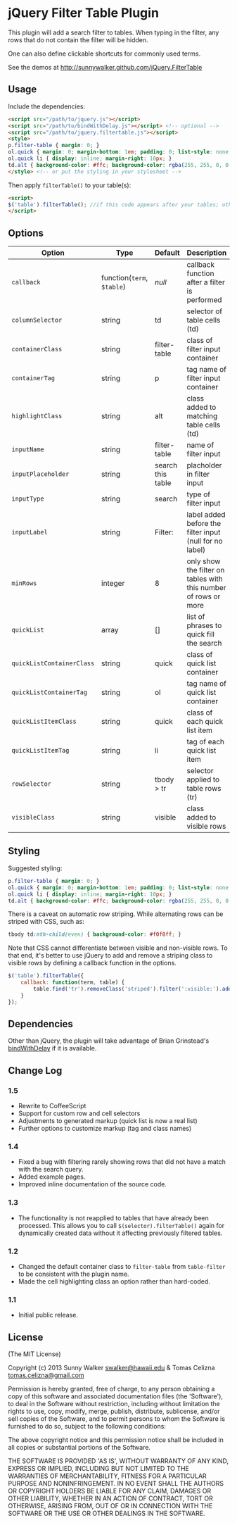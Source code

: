 # jQuery Filter Table Plugin

This plugin will add a search filter to tables. When typing in the filter, any rows that do not contain the filter will be hidden.

One can also define clickable shortcuts for commonly used terms.

See the demos at http://sunnywalker.github.com/jQuery.FilterTable

## Usage

Include the dependencies:

```html
<script src="/path/to/jquery.js"></script>
<script src="/path/to/bindWithDelay.js"></script> <!-- optional -->
<script src="/path/to/jquery.filtertable.js"></script>
<style>
p.filter-table { margin: 0; }
ol.quick { margin: 0; margin-bottom: 1em; padding: 0; list-style: none; }
ol.quick li { display: inline; margin-right: 10px; }
td.alt { background-color: #ffc; background-color: rgba(255, 255, 0, 0.2); }
</style> <!-- or put the styling in your stylesheet -->
```

Then apply `filterTable()` to your table(s):

```html
<script>
$('table').filterTable(); //if this code appears after your tables; otherwise, include it in your document.ready() code.
</script>
```

## Options

| Option | Type | Default | Description |
| ------ | ---- | ------- | ----------- |
| `callback` | function(`term`, `$table`) | _null_ | callback function after a filter is performed
| `columnSelector` | string | td | selector of table cells (td)
| `containerClass` | string | filter-table | class of filter input container
| `containerTag` | string | p | tag name of filter input container
| `highlightClass` | string | alt | class added to matching table cells (td)
| `inputName` | string | filter-table | name of filter input
| `inputPlaceholder` | string | search this table | placholder in filter input
| `inputType` | string | search | type of filter input
| `inputLabel` | string | Filter: | label added before the filter input (null for no label)
| `minRows` | integer | 8 | only show the filter on tables with this number of rows or more
| `quickList` | array | [] | list of phrases to quick fill the search
| `quickListContainerClass` | string | quick | class of quick list container
| `quickListContainerTag` | string | ol | tag name of quick list container
| `quickListItemClass` | string | quick | class of each quick list item
| `quickListItemTag` | string | li | tag of each quick list item
| `rowSelector` | string | tbody > tr | selector applied to table rows (tr)
| `visibleClass` | string | visible | class added to visible rows

## Styling

Suggested styling:

```css
p.filter-table { margin: 0; }
ol.quick { margin: 0; margin-bottom: 1em; padding: 0; list-style: none; }
ol.quick li { display: inline; margin-right: 10px; }
td.alt { background-color: #ffc; background-color: rgba(255, 255, 0, 0.2); }
```

There is a caveat on automatic row striping. While alternating rows can be striped with CSS, such as:

```css
tbody td:nth-child(even) { background-color: #f0f8ff; }
```

Note that CSS cannot differentiate between visible and non-visible rows. To that end, it's better to use jQuery to add and remove a striping class to visible rows by defining a callback function in the options.

```javascript
$('table').filterTable({
	callback: function(term, table) {
		table.find('tr').removeClass('striped').filter(':visible:').addClass('striped');
	}
});
```

## Dependencies

Other than jQuery, the plugin will take advantage of Brian Grinstead's [bindWithDelay](https://github.com/bgrins/bindWithDelay) if it is available.

## Change Log

### 1.5

- Rewrite to CoffeeScript
- Support for custom row and cell selectors
- Adjustments to generated markup (quick list is now a real list)
- Further options to customize markup (tag and class names)

### 1.4

- Fixed a bug with filtering rarely showing rows that did not have a match with the search query.
- Added example pages.
- Improved inline documentation of the source code.

### 1.3

- The functionality is not reapplied to tables that have already been processed. This allows you to call `$(selector).filterTable()` again for dynamically created data without it affecting previously filtered tables.

### 1.2

- Changed the default container class to `filter-table` from `table-filter` to be consistent with the plugin name.
- Made the cell highlighting class an option rather than hard-coded.

### 1.1

- Initial public release.

## License

(The MIT License)

Copyright (c) 2013 Sunny Walker <swalker@hawaii.edu> & Tomas Celizna <tomas.celizna@gmail.com>

Permission is hereby granted, free of charge, to any person obtaining a copy of this software and associated documentation files (the 'Software'), to deal in the Software without restriction, including without limitation the rights to use, copy, modify, merge, publish, distribute, sublicense, and/or sell copies of the Software, and to permit persons to whom the Software is furnished to do so, subject to the following conditions:

The above copyright notice and this permission notice shall be included in all copies or substantial portions of the Software.

THE SOFTWARE IS PROVIDED 'AS IS', WITHOUT WARRANTY OF ANY KIND, EXPRESS OR IMPLIED, INCLUDING BUT NOT LIMITED TO THE WARRANTIES OF MERCHANTABILITY, FITNESS FOR A PARTICULAR PURPOSE AND NONINFRINGEMENT. IN NO EVENT SHALL THE AUTHORS OR COPYRIGHT HOLDERS BE LIABLE FOR ANY CLAIM, DAMAGES OR OTHER LIABILITY, WHETHER IN AN ACTION OF CONTRACT, TORT OR OTHERWISE, ARISING FROM, OUT OF OR IN CONNECTION WITH THE SOFTWARE OR THE USE OR OTHER DEALINGS IN THE SOFTWARE.
